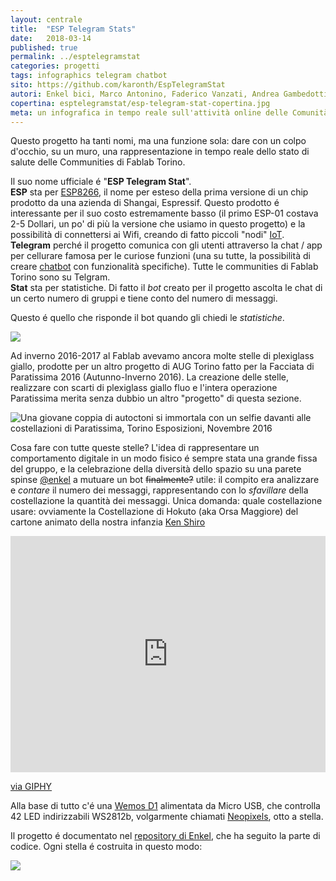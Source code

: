 ```yaml
---
layout: centrale
title:  "ESP Telegram Stats"
date:   2018-03-14
published: true
permalink: ../esptelegramstat
categories: progetti
tags: infographics telegram chatbot
sito: https://github.com/karonth/EspTelegramStat
autori: Enkel bici, Marco Antonino, Faderico Vanzati, Andrea Gambedotti, Davide Gomba
copertina: esptelegramstat/esp-telegram-stat-copertina.jpg
meta: un infografica in tempo reale sull'attività online delle Comunità di Fablab Torino
---
```


Questo progetto ha tanti nomi, ma una funzione sola: dare con un colpo d'occhio, su un muro, una rappresentazione in tempo reale dello stato di salute delle Communities di Fablab Torino.

Il suo nome ufficiale é "**ESP Telegram Stat**".  
**ESP** sta per [ESP8266](https://en.wikipedia.org/wiki/ESP8266), il nome per esteso della prima versione di un chip prodotto da una azienda di Shangai, Espressif. Questo prodotto é interessante per il suo costo estremamente basso (il primo ESP-01 costava 2-5 Dollari, un po' di più la versione che usiamo in questo progetto) e la possibilità di connettersi ai Wifi, creando di fatto piccoli "nodi" [IoT](https://en.wikipedia.org/wiki/Internet_of_things).  
**Telegram** perché il progetto comunica con gli utenti attraverso la chat / app per cellurare famosa per le curiose funzioni (una su tutte, la possibilità di creare [chatbot](https://en.wikipedia.org/wiki/Chatbot) con funzionalità specifiche). Tutte le communities di Fablab Torino sono su Telgram.   
**Stat** sta per statistiche. Di fatto il *bot* creato per il progetto ascolta le chat di un certo numero di gruppi e tiene conto del numero di messaggi.

Questo é quello che risponde il bot quando gli chiedi le *statistiche*.

![](../img/esptelegramstat/comarebot.png)

Ad inverno 2016-2017 al Fablab avevamo ancora molte stelle di plexiglass giallo, prodotte per un altro progetto di AUG Torino fatto per la Facciata di Paratissima 2016 (Autunno-Inverno 2016). La creazione delle stelle, realizzare con scarti di plexiglass giallo fluo e l'intera operazione Paratissima merita senza dubbio un altro "progetto" di questa sezione.

![Una giovane coppia di autoctoni si immortala con un selfie davanti alle costellazioni di Paratissima, Torino Esposizioni, Novembre 2016](../img/esptelegramstat/Paratissima2016.jpg)

Cosa fare con tutte queste stelle? L'idea di rappresentare un comportamento digitale in un modo fisico é sempre stata una grande fissa del gruppo, e la celebrazione della diversità dello spazio su una parete spinse [@enkel](https://github.com/karonth) a mutuare un bot ~~finalmente?~~ utile: il compito era analizzare e *contare* il numero dei messaggi, rappresentando con lo *sfavillare* della costellazione la quantità dei messaggi. Unica domanda: quale costellazione usare: ovviamente la Costellazione di Hokuto (aka Orsa Maggiore) del cartone animato della nostra infanzia [Ken Shiro](https://it.wikipedia.org/wiki/Kenshiro)

<div style="width:100%;height:0;padding-bottom:75%;position:relative;"><iframe src="https://giphy.com/embed/is2crHua3dEk0" width="100%" height="100%" style="position:absolute" frameBorder="0" class="giphy-embed" allowFullScreen></iframe></div><p><a href="https://giphy.com/gifs/gekiga-fist-of-the-north-star-hokuto-no-ken-is2crHua3dEk0">via GIPHY</a></p>

Alla base di tutto c'é una [Wemos D1](https://wiki.wemos.cc/products:d1:d1_mini) alimentata da Micro USB, che controlla 42 LED indirizzabili WS2812b, volgarmente chiamati [Neopixels](https://learn.adafruit.com/adafruit-neopixel-uberguide/the-magic-of-neopixels), otto a stella.

Il progetto é documentato nel [repository di Enkel](https://github.com/karonth/EspTelegramStat), che ha seguito la parte di codice. Ogni stella é costruita in questo modo:

![](../img/esptelegramstat/stella1.jpg)



<!--more-->
